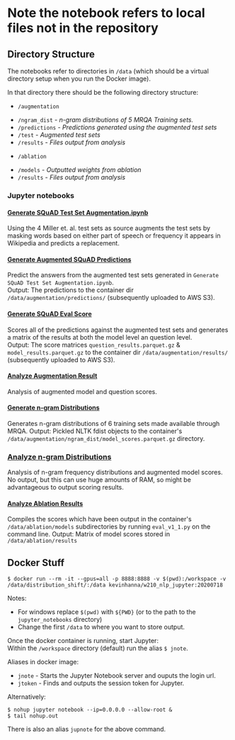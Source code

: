 # Note the notebook refers to local files not in the repository

## Directory Structure

The notebooks refer to directories in `/data` (which should be a virtual directory setup when you run the Docker image).  

In that directory there should be the following directory structure:  
* `/augmentation`
 - `/ngram_dist` - *n-gram distributions of 5 MRQA Training sets.*
 - `/predictions` - *Predictions generated using the augmented test sets*
 - `/test` - *Augmented test sets*
 - `/results` - *Files output from analysis*
* `/ablation`
 - `/models` - *Outputted weights from ablation*
 - `/results` - *Files output from analysis*


### Jupyter notebooks  

#### [Generate SQuAD Test Set Augmentation.ipynb](Generate%20SQuAD%20Test%20Set%20Augmentation.ipynb)

Using the 4 Miller et. al. test sets as source augments the test sets by masking words based on either part of speech or frequency it appears in Wikipedia and predicts a replacement.  

#### [Generate Augmented SQuAD Predictions](Generate%20Augmented%20SQuAD%20Predictions.ipynb)

Predict the answers from the augmented test sets generated in `Generate SQuAD Test Set Augmentation.ipynb`.  
Output: The predictions to the container dir `/data/augmentation/predictions/` (subsequently uploaded to AWS S3).

#### [Generate SQuAD Eval Score](Generate%20SQuAD%20Eval%20Score.ipynb)

Scores all of the predictions against the augmented test sets and generates a matrix of the results at both the model level an question level.  
Output: The score matrices `question_results.parquet.gz` & `model_results.parquet.gz` to the container dir `/data/augmentation/results/`  (subsequently uploaded to AWS S3).

#### [Analyze Augmentation Result](Analyze%20Augmentation%20Result.ipynb)

Analysis of augmented model and question scores.


#### [Generate n-gram Distributions](Generate%20n-gram%20Distributions.ipynb)

Generates n-gram distributions of 6 training sets made available through MRQA.
Output: Pickled NLTK fdist objects to the container's `/data/augmentation/ngram_dist/model_scores.parquet.gz` directory.  


### [Analyze n-gram Distributions](Analyze%20n-gram%20Distributions.ipynb)

Analysis of n-gram frequency distributions and augmented model scores.
No output, but this can use huge amounts of RAM, so might be advantageous to output scoring results.

#### [Analyze Ablation Results](Analyze%20Ablation%20Results.ipynb)

Compiles the scores which have been output in the container's `/data/ablation/models` subdirectories by running `eval_v1_1.py` on the command line.
Output: Matrix of model scores stored in `/data/ablation/results`




## Docker Stuff

```
$ docker run --rm -it --gpus=all -p 8888:8888 -v $(pwd):/workspace -v /data/distribution_shift/:/data kevinhanna/w210_nlp_jupyter:20200718
```

Notes:
- For windows replace `$(pwd)` with `${PWD}` (or to the path to the `jupyter_notebooks` directory)
- Change the first `/data` to where you want to store output.


Once the docker container is running, start Jupyter:  
Within the `/workspace` directory (default) run the alias `$ jnote`.

Aliases in docker image:
- `jnote` - Starts the Jupyter Notebook server and ouputs the login url.
- `jtoken` - Finds and outputs the session token for Jupyter.

Alternatively:
```
$ nohup jupyter notebook --ip=0.0.0.0 --allow-root &  
$ tail nohup.out  
```
There is also an alias `jupnote` for the above command.   
